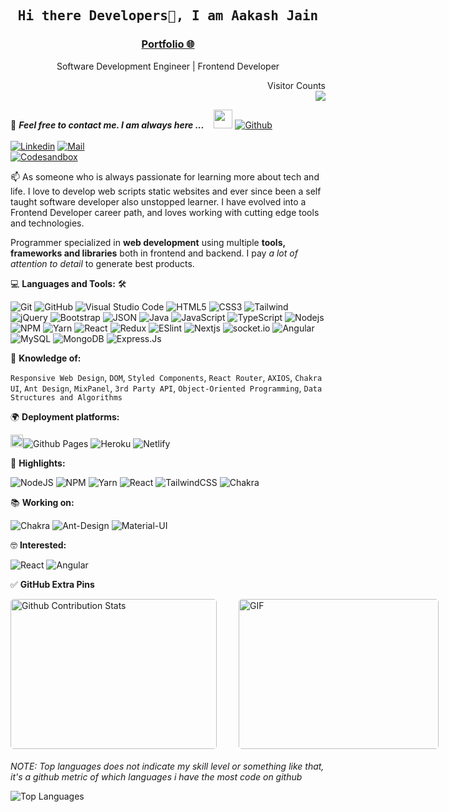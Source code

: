 <!--

## Complete list of github markdown emoji markup
https://gist.github.com/rxaviers/7360908

## Technologies Icons 
https://simpleicons.org/

-->

<h2 align='center'><samp><strong>Hi there Developers👋, I am Aakash Jain</strong></samp></h2>
<h3 align='center'><strong><a href="https://aakashjain.netlify.app/" target="_blank">Portfolio 🌐</a></strong></h3>
<p align='center'>Software Development Engineer | Frontend Developer</p>

<p align="right"> 
  Visitor Counts<br>
  <img src="https://profile-counter.glitch.me/jainaaksh1002/count.svg" />
</p>

📝 ***Feel free to contact me. I am always here ...*** &nbsp;&nbsp;&nbsp;<img src="https://media.giphy.com/media/WUlplcMpOCEmTGBtBW/giphy.gif" width="30">  [![Github](https://img.shields.io/github/followers/jainaakash1002?label=Follow%20Me&style=social)](https://github.com/jainaakash1002)
<br>
<br>
[![Linkedin](https://img.shields.io/badge/LinkedIn-Aakash%20Jain-blue?logo=Linkedin&logoColor=blue&labelColor=black)](https://www.linkedin.com/in/jainaakash21/)
[![Mail](https://img.shields.io/badge/Gmail-jainaakash1002@gmail.com-blue?logo=Gmail&logoColor=blue&labelColor=black)](mailto:jainaakash1002@gmail.com)
<br>
[![Codesandbox](https://img.shields.io/badge/Codesandbox-Aakash%20Jain-gray?logo=codesandbox&logoColor=white&labelColor=black)](https://codesandbox.io/u/jainaakash1002)

<p align='left'> 📫 As someone who is always passionate for learning more about tech and life. I love to develop web scripts static websites and ever since been a self taught software developer also unstopped learner. I have evolved into a Frontend Developer career path, and loves working with cutting edge tools and technologies.</p>

Programmer specialized in **web development** using multiple **tools, frameworks and libraries** both in frontend and backend. I pay *a lot of attention to detail* to generate best products.


💻 **Languages and Tools:** 🛠️<br>

![Git](https://img.shields.io/badge/-Git-000000?style=flat&logo=git&logoColor=F05032&labelColor=ffffff)
![GitHub](https://img.shields.io/badge/-GitHub-000000?style=flat&logo=github&logoColor=000000&labelColor=ffffff)
![Visual Studio Code](https://img.shields.io/badge/-VSCode-000000?style=flat&logo=visual-studio-code&labelColor=007ACC)
![HTML5](https://img.shields.io/badge/-HTML5-000000?style=flat&logo=html5&logoColor=ffffff&labelColor=E34F26)
![CSS3](https://img.shields.io/badge/-CSS3-000000?style=flat&logo=css3&logoColor=ffffff&labelColor=1572B6)
![Tailwind](https://img.shields.io/badge/-Tailwind%20CSS-000000?style=flat&logo=tailwindcss&labelColor=ffffff)
![jQuery](https://img.shields.io/badge/-jQuery-000000?style=flat&logo=jQuery&logoColor=0769AD&labelColor=ffffff)
![Bootstrap](https://img.shields.io/badge/-Bootstrap-000000?style=flat&logo=bootstrap&logoColor=ffffff&labelColor=563D7C)
![JSON](https://img.shields.io/badge/-JSON-000000?style=flat&logo=JSON&logoColor=000000&labelColor=ffffff)
![Java](https://img.shields.io/badge/-java-000000?style=flat&logo=java&logoColor=339AF0&labelColor=ffffff)
![JavaScript](https://img.shields.io/badge/-JavaScript-000000?style=flat&logo=javascript)
![TypeScript](https://img.shields.io/badge/-TypeScript-000000?style=flat&logo=typescript&labelColor=ffffff)
![Nodejs](https://img.shields.io/badge/-Nodejs-000000?style=flat&logo=Node.js)
![NPM](https://img.shields.io/badge/-npm-000000?style=flat&logo=npm&labelColor=ffffff)
![Yarn](https://img.shields.io/badge/-yarn-000000?style=flat&logo=yarn&labelColor=ffffff)
![React](https://img.shields.io/badge/-React-000000?style=flat&logo=react)
![Redux](https://img.shields.io/badge/-Redux-000000?style=flat&logo=redux&logoColor=764ABC&labelColor=ffffff)
![ESlint](https://img.shields.io/badge/-ESlint-000000?style=flat&logo=ESlint&labelColor=4B32C3)
![Nextjs](https://img.shields.io/badge/-Nextjs-000000?style=flat&logo=next.js&logoColor=red&labelColor=ffffff)
![socket.io](https://img.shields.io/badge/-Socket.Io-000000?style=flat&logo=socket.io&logoColor=000000&labelColor=ffffff)
![Angular](https://img.shields.io/badge/-Angular-000000?style=flat&logo=angular&logoColor=red&labelColor=ffffff)
![MySQL](https://img.shields.io/badge/-MySQL-000000?style=flat&logo=mysql&labelColor=ffffff)
![MongoDB](https://img.shields.io/badge/-MongoDB-000000?style=flat&logo=mongodb&labelColor=ffffff)
![Express.Js](https://img.shields.io/badge/-Express.js-000000?style=flat&logo=express&logoColor=000000&labelColor=ffffff)


🧐 **Knowledge of:**<br>

`Responsive Web Design`, `DOM`, `Styled Components`, `React Router`, `AXIOS`, `Chakra UI`, `Ant Design`, `MixPanel`, `3rd Party API`, `Object-Oriented Programming`, `Data Structures and Algorithms`


🌍 **Deployment platforms:**<br>

<img alt="Github Pages" width="20px" height="20px" src="https://techcrunch.com/wp-content/uploads/2010/07/github-logo.png" />![Github Pages](https://img.shields.io/badge/-Github%20Pages-000000?style=flat&logo=github-pages) ![Heroku](https://img.shields.io/badge/-Heroku-000000?style=flat&logo=heroku&labelColor=430098) ![Netlify](https://img.shields.io/badge/-Netlify-000000?style=flat&logo=netlify&labelColor=000000)


🚩 **Highlights:** <br>

![NodeJS](https://img.shields.io/badge/node.js-6DA55F?style=for-the-badge&logo=node.js&logoColor=white)
![NPM](https://img.shields.io/badge/NPM-%23000000.svg?style=for-the-badge&logo=npm&logoColor=white)
![Yarn](https://img.shields.io/badge/yarn-%232C8EBB.svg?style=for-the-badge&logo=yarn&logoColor=white)
![React](https://img.shields.io/badge/react-%2320232a.svg?style=for-the-badge&logo=react&logoColor=%2361DAFB)
![TailwindCSS](https://img.shields.io/badge/tailwindcss-%2338B2AC.svg?style=for-the-badge&logo=tailwind-css&logoColor=white)
![Chakra](https://img.shields.io/badge/chakra-%234ED1C5.svg?style=for-the-badge&logo=chakraui&logoColor=white)


📚 **Working on:** <br>

![Chakra](https://img.shields.io/badge/chakra-%234ED1C5.svg?style=for-the-badge&logo=chakraui&logoColor=white)
![Ant-Design](https://img.shields.io/badge/-antd-%230170FE?style=for-the-badge&logo=ant-design&logoColor=white)
![Material-UI](https://img.shields.io/badge/MUI-%230081CB.svg?style=for-the-badge&logo=mui&logoColor=white)


🤓 **Interested:** <br>

![React](https://img.shields.io/badge/-React-000000?style=flat&logo=react&logoColor=blue&labelColor=ffffff)
![Angular](https://img.shields.io/badge/-Angular-000000?style=flat&logo=angular&logoColor=red&labelColor=ffffff)


✅  **GitHub Extra Pins**

<p style="display: flex; justify-contect: space-between;">
<img style="border-radius: 5px; margin-bottom: 5px" alt="Github Contribution Stats" width="330px" height="240px" src="https://github-contribution-stats.vercel.app/api/?username=jainaakash1002" />
<img style="border-radius: 5px; margin: 0 0 5px 35px;" alt="GIF" width="320px" height="240px" src="https://miro.medium.com/max/875/1*Urc28sbnORGOW5oyohQ06g.gif" />
</p>

_NOTE: Top languages does not indicate my skill level or something like that, it's a github metric of which languages i have the most code on github_

![Top Languages](https://github-readme-stats.vercel.app/api/top-langs?username=jainaakash1002&show_icons=true&theme=buefy&layout=compact&locale=en)

<!-- ![Github Stats](https://github-readme-stats.vercel.app/api?username=jainaakash1002&show_icons=true&theme=nord&locale=en) -->
